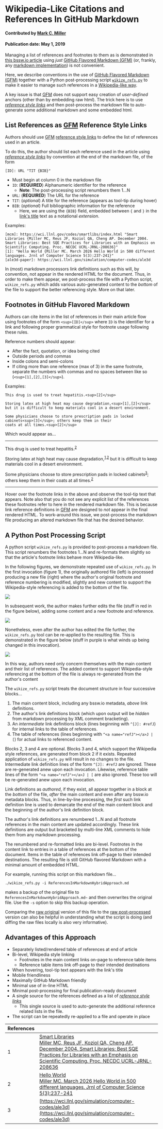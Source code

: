# Wikipedia-Like Citations and References In GitHub Markdown

#### Contributed by [Mark C. Miller](https://github.com/markcmiller86)

#### Publication date: May 1, 2019

Managing a list of references and footnotes to them as is demonstrated in
[this bssw.io article](https://bssw.io/blog_posts/celebrating-apollo-s-50th-anniversary-when-100-flops-watt-was-a-giant-leap)
using *just* [GitHub Flavored Markdown (GFM)][GFM] (or, frankly, any
[markdown implementation](https://en.wikipedia.org/wiki/Markdown#Implementations)) is
not convenient.

Here, we describe conventions in the use of [GitHub Flavored Markdown (GFM)][GFM]
together with a Python post-processing script
[`wikize_refs.py`](../../utils/wikize_refs.py)
to make it easier to manage such references in a
[Wikipedia-like way](https://en.wikipedia.org/wiki/Note_(typography)#References).

A key issue is that [GFM][GFM] does not support easy creation of *user-defined*
anchors (other than by embedding raw html). The trick here is to use
[*reference style links*](https://github.github.com/gfm/#reference-link) and then
post-process the markdown file to auto-generate some additional markdown
and some embedded html.

## List References as [GFM][GFM] Reference Style Links

Authors should use [GFM][GFM]
[reference style links](https://www.markdownguide.org/basic-syntax/#reference-style-links)
to define the list of references used in an article.

To do this, the author should list each reference used in the article using
[*reference style links*](https://github.github.com/gfm/#reference-link) by convention
at the end of the markdown file, of the form

    [ID]: URL "TIT {BIB}"

- Must begin at column 0 in the markdown file
- `ID`: (**REQUIRED**) Alphanumeric identifier for the reference
  - **Note**: The post-processing script renumbers them 1...N
- `URL`: (**REQUIRED**) The URL for the reference
- `TIT`: (*optional*) A title for the reference (appears as tool-tip during hover)
- `BIB`: (*optional*) Full bibliographic information for the reference
  - Here, we are using the `{BIB}` field, embedded between `{` and `}` in the
    [link's title](https://www.markdownguide.org/basic-syntax#adding-titles) text
    as a notational *extension*.

Examples:

    [mcm]: https://wci.llnl.gov/codes/smartlibs/index.html "Smart Libraries {Miller MC, Reus JF, Koziol QA, Cheng AP. December 2004. Smart Libraries: Best SQE Practices for Libraries with an Emphasis on Scientific Computing. Proc. NECDC UCRL-JRNL-208636}"
    [1]: "Hello World {Miller MC. March 2026 Hello World in 500 different languages. Jrnl of Computer Science 5(3):237-241}"
    [ale3d-paper]: https://wci.llnl.gov/simulation/computer-codes/ale3d

In (most) markdown processors link definitions such as this will, by convention,
not appear in the rendered HTML for the document. Thus, in order to make them 
appear, we post-process the file with a Python script, `wikize_refs.py` which
adds various auto-generated content to the *bottom* of the file to support
the better referencing style. More on that later.

## Footnotes in GitHub Flavored Markdown

Authors can cite items in the list of references in their main article
flow using footnotes of the form `<sup`&#8203;`>[ID]<`&#8203;`/sup>` where `ID` is the
identifier for a link and following proper grammatical style for footnote
usage following these rules.

Reference numbers should appear:
- After the fact, quotation, or idea being cited
- Outside periods and commas
- Inside colons and semi-colons
- If citing more than one reference (max of 3) in the same footnote,
  separate the numbers with commas and no spaces between like so (`<sup`&#8203;`>[1],[2],[3]<`&#8203;`/sup>`).

Examples:

    This drug is used to treat hepatitis.<sup>[2]</sup>

    Storing latex at high heat may cause degradation,<sup>[1],[2]</sup>
    but it is difficult to keep materials cool in a desert environment.

    Some physicians choose to store prescription pads in locked
    cabinets<sup>[3]</sup>; others keep them in their
    coats at all times.<sup>[2]</sup>

Which would appear as...

---

This drug is used to treat hepatitis.<sup>[2]</sup>

Storing latex at high heat may cause degradation,<sup>[1],[2]</sup>
but it is difficult to keep materials cool in a desert environment.

Some physicians choose to store prescription pads in locked
cabinets<sup>[3]</sup>; others keep them in their
coats at all times.<sup>[2]</sup>

---

Hover over the footnote links in the above and observe the
tool-tip text that appears. Note also that you do not see any
explicit list of the references these footnotes refer to here
in the rendered markdown file. This is because link reference
definitions in [GFM][GFM] are designed to *not* appear in the
final rendered HTML. To work-around this issue, we post-process
the markdown file producing an altered markdown file that has
the desired behavior.

## A Python Post Processing Script

A python script `wikize_refs.py` is provided to post-process a markdown file.
This script renumbers the footnotes 1...N and re-formats them slightly so that
the article's footnote links behave more Wikipedia-like.

In the following figures, we demonstrate repeated use of `wikize_refs.py`. In the
first invocation (figure 1), the originally authored file (left) is processed
producing a new file (right) where the author's original footnote and reference
numbering is modified, slightly and new content to support the Wikipedia-style
referencing is added to the bottom of the file.

![](https://raw.githubusercontent.com/betterscientificsoftware/images/mcm86-19feb21-inplace-wikize-refs/wikize-refs-docs1.png)

In subsequent work, the author makes further edits the file (stuff in red in the
figure below), adding some content and a new footnote and reference.

![](https://raw.githubusercontent.com/betterscientificsoftware/images/mcm86-19feb21-inplace-wikize-refs/wikize-refs-docs2.png)

Nonetheless, even after the author has edited the file further, the `wikize_refs.py`
tool can be re-applied to the resulting file. This is demonstrated in the figure
below (stuff in purple is what winds up being changed in this invocation).

![](https://raw.githubusercontent.com/betterscientificsoftware/images/mcm86-19feb21-inplace-wikize-refs/wikize-refs-docs3.png)

In this way, authors need only concern themselves with the main content and their
list of references. The added content to support Wikipedia-style referencing at
the bottom of the file is always re-generated from the author's content

The `wikize_refs.py` script treats the document structure in four successive
blocks...

1. The main content block, including any bssw.io metadata, *above* link
   definitions.
1. The author's link definitions block (which upon output will be *hidden* from
   markdown processing by XML comment bracketing).
1. An *intermediate* link definitions block (lines beginning with `^[J]: #refJ`)
   for internal links to the table of references.
1. The table of references (lines beginning with `^<a name="refJ"></a>J | [`) for
   actual links to referenced content.

Blocks 2, 3 and 4 are optional. Blocks 3 and 4, which support the Wikipedia style
references, are generated from block 2 if it exists. Repeated application of
`wikize_refs.py` will result in no changes to the file. Intermediate link definition
lines of the form `^[J]: #refJ` are ignored. These are re-generated anew upon each
invocation. Likewise, reference table lines of the form `^<a name="refJ"></a>J | [`
are also ignored. These too will be re-generated anew upon each invocation.

Link definitions as *authored*, if they exist, all appear together in a block at the
*bottom* of the file, *after* the main content and even after any bssw.io metadata
blocks. Thus, in line-by-line processing, the *first* such link definition line is
used to demarcate the end of the main content block and the beginning of the author's
link definition block.

The author's link definitions are renumbered 1...N and all footnote references in the
main content are updated accordingly. These link definitions are output but bracketed by
multi-line XML comments to hide them from any markdown processing.

The renumbered and re-formatted links are bi-level. Footnotes in the content link to
entries in a table of references at the bottom of the document. Items in the table of
references link off-page to their intended destinations. The resulting file is still
GitHub flavored Markdown with a minimal amount of embedded HTML.

For example, running this script on this markdown file...

    ./wikize_refs.py -i ReferencesInMarkdownHybridApproach.md

makes a backup of the original file to `ReferencesInMarkdownHybridApproach.md~` and
then overwrites the original file. Use the `-s` option to skip this backup
operation.

Comparing the [raw original](https://raw.githubusercontent.com/betterscientificsoftware/betterscientificsoftware.github.io/master/Articles/Blog/ReferencesInMarkdownHybridApproach.md)
version of this file to the
[raw post-processed](https://raw.githubusercontent.com/betterscientificsoftware/betterscientificsoftware.github.io/master/Articles/Blog/ReferencesInMarkdownHybridApproach-wikized.md)
version can also be helpful in understanding what the script is doing (and diffing the raw files locally is also very informative).

## Advantages of this Approach

- Separately listed/rendered table of references at end of article
- Bi-level, Wikipedia style linking
  - Footnotes in the main content links on-page to reference table items
  - Reference table items link off-page to their intended destinations
- When hovering, tool-tip text appears with the link's title
- Mobile friendliness
- Maximally GitHub Markdown friendly
- Minimal use of in-line HTML
- Minimal post-processing for final publication-ready document
- A single source for the references defined as a list of
  [*reference style links*](https://github.github.com/gfm/#reference-link)
  - This single source is used to auto-generate the additional reference
    related lists in the file.
- The script can be repeatedly re-applied to a file and operate in place

[GFM]: https://www.markdownguide.org/basic-syntax "Basic GitHub Flavored Markdown"

<!-- BEGIN ORIGINAL LINK DEFS

[1]: https://wci.llnl.gov/codes/smartlibs/index.html "Smart Libraries {Miller MC, Reus JF, Koziol QA, Cheng AP. December 2004. Smart Libraries: Best SQE Practices for Libraries with an Emphasis on Scientific Computing. Proc. NECDC UCRL-JRNL-208636}"
[2]: https:// "Hello World {Miller MC. March 2026 Hello World in 500 different languages. Jrnl of Computer Science 5(3):237-241}"
[3]: https://wci.llnl.gov/simulation/computer-codes/ale3d

END ORIGINAL LINK DEFS -->

<!-- ALL CONTENT BELOW HERE IS AUTO-GENERATED FROM wikize_refs.py -->

<!--- INTERMEDIATE LINK DEFS POINT TO ANCHORS IN TABLE --->
[1]: #ref1 "Smart Libraries"
[2]: #ref2 "Hello World"
[3]: #ref3

<!--- TABLE OF REFS RENDERED AS MARKDOWN --->
References | &nbsp;
:--- | :---
<a name="ref1"></a>1 | [Smart Libraries<br>Miller MC, Reus JF, Koziol QA, Cheng AP. December 2004. Smart Libraries: Best SQE Practices for Libraries with an Emphasis on Scientific Computing. Proc. NECDC UCRL-JRNL-208636](https://wci.llnl.gov/codes/smartlibs/index.html)
<a name="ref2"></a>2 | [Hello World<br>Miller MC. March 2026 Hello World in 500 different languages. Jrnl of Computer Science 5(3):237-241](https://)
<a name="ref3"></a>3 | [https://wci.llnl.gov/simulation/computer-codes/ale3d](https://wci.llnl.gov/simulation/computer-codes/ale3d)

